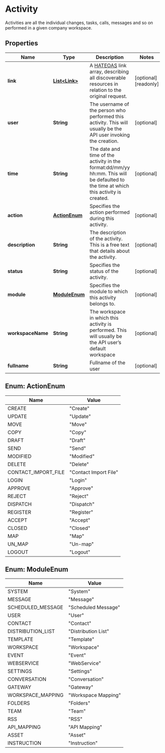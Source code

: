 

# Activity

Activities are all the individual changes, tasks, calls, messages and so on performed in a given company workspace.

## Properties

| Name | Type | Description | Notes |
|------------ | ------------- | ------------- | -------------|
|**link** | [**List&lt;Link&gt;**](Link.md) | A [HATEOAS](https://en.wikipedia.org/wiki/HATEOAS) link array, describing all discoverable resources in relation to the original request. |  [optional] [readonly] |
|**user** | **String** |  The username of the person who performed this activity. This will usually be the API user invoking the creation. |  [optional] |
|**time** | **String** | The date and time of the activity in the format:dd/mm/yy hh:mm. This will be defaulted to the time at which this activity is created. |  [optional] |
|**action** | [**ActionEnum**](#ActionEnum) | Specifies the action performed during this activity. |  [optional] |
|**description** | **String** | The description of the activity. This is a free text that details about the activity. |  [optional] |
|**status** | **String** | Specifies the status of the activity. |  [optional] |
|**module** | [**ModuleEnum**](#ModuleEnum) | Specifies the module to which this activity belongs to. |  [optional] |
|**workspaceName** | **String** | The workspace in which this activity is performed. This will usually be the API user’s default workspace |  [optional] |
|**fullname** | **String** | Fullname of the user |  [optional] |



## Enum: ActionEnum

| Name | Value |
|---- | -----|
| CREATE | &quot;Create&quot; |
| UPDATE | &quot;Update&quot; |
| MOVE | &quot;Move&quot; |
| COPY | &quot;Copy&quot; |
| DRAFT | &quot;Draft&quot; |
| SEND | &quot;Send&quot; |
| MODIFIED | &quot;Modified&quot; |
| DELETE | &quot;Delete&quot; |
| CONTACT_IMPORT_FILE | &quot;Contact Import File&quot; |
| LOGIN | &quot;Login&quot; |
| APPROVE | &quot;Approve&quot; |
| REJECT | &quot;Reject&quot; |
| DISPATCH | &quot;Dispatch&quot; |
| REGISTER | &quot;Register&quot; |
| ACCEPT | &quot;Accept&quot; |
| CLOSED | &quot;Closed&quot; |
| MAP | &quot;Map&quot; |
| UN_MAP | &quot;Un-map&quot; |
| LOGOUT | &quot;Logout&quot; |



## Enum: ModuleEnum

| Name | Value |
|---- | -----|
| SYSTEM | &quot;System&quot; |
| MESSAGE | &quot;Message&quot; |
| SCHEDULED_MESSAGE | &quot;Scheduled Message&quot; |
| USER | &quot;User&quot; |
| CONTACT | &quot;Contact&quot; |
| DISTRIBUTION_LIST | &quot;Distribution List&quot; |
| TEMPLATE | &quot;Template&quot; |
| WORKSPACE | &quot;Workspace&quot; |
| EVENT | &quot;Event&quot; |
| WEBSERVICE | &quot;WebService&quot; |
| SETTINGS | &quot;Settings&quot; |
| CONVERSATION | &quot;Conversation&quot; |
| GATEWAY | &quot;Gateway&quot; |
| WORKSPACE_MAPPING | &quot;Workspace Mapping&quot; |
| FOLDERS | &quot;Folders&quot; |
| TEAM | &quot;Team&quot; |
| RSS | &quot;RSS&quot; |
| API_MAPPING | &quot;API Mapping&quot; |
| ASSET | &quot;Asset&quot; |
| INSTRUCTION | &quot;Instruction&quot; |



